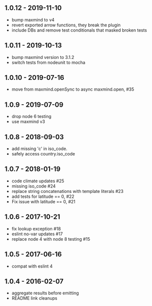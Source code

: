
## 1.0.12 - 2019-11-10

- bump maxmind to v4
- revert exported arrow functions, they break the plugin
- include DBs and remove test conditionals that masked broken tests


## 1.0.11 - 2019-10-13

- bump maxmind version to 3.1.2
- switch tests from nodeunit to mocha


## 1.0.10 - 2019-07-16

- move from maxmind.openSync to async maxmind.open, #35


## 1.0.9 - 2019-07-09

- drop node 6 testing
- use maxmind v3


## 1.0.8 - 2018-09-03

- add missing 'c' in iso_code.
- safely access country.iso_code


## 1.0.7 - 2018-01-19

- code climate updates #25
- missing iso_code #24
- replace string concatenations with template literals #23
- add tests for latitude == 0, #22
- Fix issue with latitude == 0, #21


## 1.0.6 - 2017-10-21

- fix lookup exception #18
- eslint no-var updates #17
- replace node 4 with node 8 testing #15


## 1.0.5 - 2017-06-16

- compat with eslint 4


## 1.0.4 - 2016-02-07

- aggregate results before emitting
- README link cleanups

